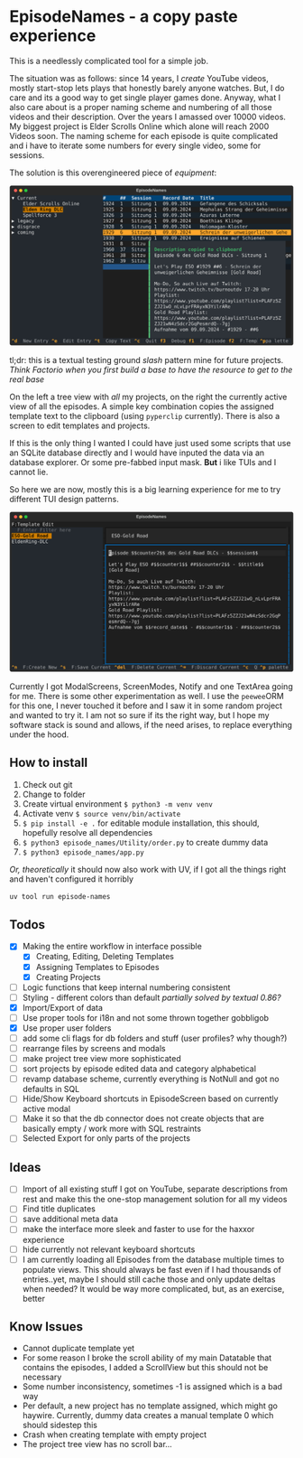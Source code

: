 # EpisodeNames - a copy paste experience

This is a needlessly complicated tool for a simple job.

The situation was as follows: since 14 years, I _create_ YouTube videos, mostly start-stop lets plays that honestly barely anyone watches. But, I do care and its a good way to get single player games done. Anyway, what I also care about is a proper naming scheme and numbering of all those videos and their description. Over the years I amassed over 10000 videos. My biggest project is Elder Scrolls Online which alone will reach 2000 Videos soon. The naming scheme for each episode is quite complicated and i have to iterate some numbers for every single video, some for sessions.

The solution is this overengineered piece of _equipment_:

![Main Page](./docs/screenshot1.svg)

tl;dr: this is a textual testing ground *slash* pattern mine for future projects. *Think Factorio when you first build a base to have the resource to get to the real base*

On the left a tree view with _all_ my projects, on the right the currently active view of all the episodes. A simple key combination copies the assigned template text to the clipboard (using `pyperclip` currently). There is also a screen to edit templates and projects.

If this is the only thing I wanted I could have just used some scripts that use an SQLite database directly and I would have inputed the data via an database explorer. Or some pre-fabbed input mask. **But** i like TUIs and I cannot lie.

So here we are now, mostly this is a big learning experience for me to try different TUI design patterns.

![Template Page](./docs/screenshot2.svg)

Currently I got ModalScreens, ScreenModes, Notify and one TextArea going for me. There is some other experimentation as well. I use the `peewee`ORM for this one, I never touched it before and I saw it in some random project and wanted to try it. I am not so sure if its the right way, but I hope my software stack is sound and allows, if the need arises, to replace everything under the hood.

## How to install

1. Check out git
2. Change to folder
3. Create virtual environment `$ python3 -m venv venv`
4. Activate venv `$ source venv/bin/activate`
5. `$ pip install -e .` for editable module installation, this should, hopefully resolve all dependencies
6. `$ python3 episode_names/Utility/order.py` to create dummy data
7. `$ python3 episode_names/app.py`

_Or, theoretically_ it should now also work with UV, if I got all the things right and haven't configured it horribly

```bash
uv tool run episode-names
```

## Todos

- [X] Making the entire workflow in interface possible
  - [x] Creating, Editing, Deleting Templates
  - [x] Assigning Templates to Episodes
  - [x] Creating Projects
- [ ] Logic functions that keep internal numbering consistent
- [ ] Styling - different colors than default _partially solved by textual 0.86?_
- [X] Import/Export of data
- [ ] Use proper tools for i18n and not some thrown together gobbligob
- [X] Use proper user folders
- [ ] add some cli flags for db folders and stuff (user profiles? why though?)
- [ ] rearrange files by screens and modals
- [ ] make project tree view more sophisticated
- [ ] sort projects by episode edited data and category alphabetical
- [ ] revamp database scheme, currently everything is NotNull and got no defaults in SQL
- [ ] Hide/Show Keyboard shortcuts in EpisodeScreen based on currently active modal
- [ ] Make it so that the db connector does not create objects that are basically empty / work more with SQL restraints
- [ ] Selected Export for only parts of the projects

## Ideas

- [ ] Import of all existing stuff I got on YouTube, separate descriptions from rest and make this the one-stop management solution for all my videos
- [ ] Find title duplicates
- [ ] save additional meta data
- [ ] make the interface more sleek and faster to use for the haxxor experience
- [ ] hide currently not relevant keyboard shortcuts
- [ ] I am currently loading all Episodes from the database multiple times to populate views. This should always be fast even if I had thousands of entries..yet, maybe I should still cache those and only update deltas when needed? It would be way more complicated, but, as an exercise, better

## Know Issues

* Cannot duplicate template yet
* For some reason I broke the scroll ability of my main Datatable that contains the episodes, I added a ScrollView but this should not be necessary
* Some number inconsistency, sometimes -1 is assigned which is a bad way
* Per default, a new project has no template assigned, which might go haywire. Currently, dummy data creates a manual template 0 which should sidestep this
* Crash when creating template with empty project
* The project tree view has no scroll bar...